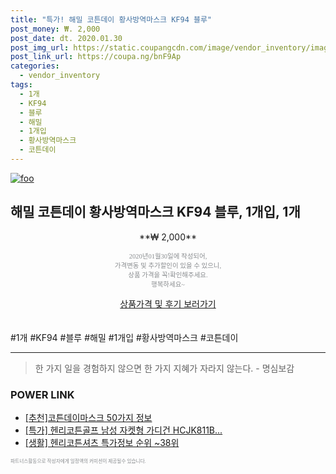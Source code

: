 ```yaml
--- 
title: "특가! 해밀 코튼데이 황사방역마스크 KF94 블루" 
post_money: ₩. 2,000 
post_date: dt. 2020.01.30 
post_img_url: https://static.coupangcdn.com/image/vendor_inventory/images/2018/12/04/11/0/3bfc22c2-6077-456c-aeee-7e0a8e409dbc.jpg 
post_link_url: https://coupa.ng/bnF9Ap 
categories: 
  - vendor_inventory 
tags: 
  - 1개 
  - KF94 
  - 블루 
  - 해밀 
  - 1개입 
  - 황사방역마스크 
  - 코튼데이 
--- 
```

[![foo](https://static.coupangcdn.com/image/vendor_inventory/images/2018/12/04/11/0/3bfc22c2-6077-456c-aeee-7e0a8e409dbc.jpg)](https://coupa.ng/bnF9Ap) 

## 해밀 코튼데이 황사방역마스크 KF94 블루, 1개입, 1개 
<p style="text-align: center;">**₩ 2,000**</p> 
<p style="text-align: center;"><span style="color: #898c8f; font-family: Georgia,Times,serif; font-size: 0.75em;">2020년01월30일에 작성되어, <br>가격변동 및 추가할인이 있을 수 있으니,<br> 상품 가격을 꼭!확인해주세요.<br>행복하세요~</span> 
</p>	 
<div markdown="0" style="text-align: center;"><a href="https://coupa.ng/bnF9Ap" class="btn btn--success">상품가격 및 후기 보러가기</a></div> 
<br><br> 
  #1개 #KF94 #블루 #해밀 #1개입 #황사방역마스크 #코튼데이 
<hr> 

> 한 가지 일을 경험하지 않으면 한 가지 지혜가 자라지 않는다. - 명심보감 


### POWER LINK

* <a href="https://blog.naver.com/fasyy4321/221787337994" target="_blank">[추천]코튼데이마스크 50가지 정보</a>
* <a href="https://blog.naver.com/an0733/221786701895" target="_blank">[특가] 헨리코튼골프 남성 자켓형 가디건 HCJK811B...</a>
* <a href="https://blog.naver.com/sakai111/221779080848" target="_blank"> [생활] 헨리코튼셔츠 특가정보 순위 ~38위</a>

<span style="color: #898c8f; font-family: Georgia,Times,serif; font-size: 0.55em;">파트너스활동으로 작성자에게 일정액의 커미션이 제공될수 있습니다.</span> 
